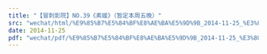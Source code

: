 ```yaml
---
title: "【冒刺影院】NO.39《素媛》（暂定本周五晚）"
src: "wechat/html/%E9%85%B7%E5%84%BF%E8%AE%BA%E5%9D%9B_2014-11-25_%E3%80%90%E5%86%92%E5%88%BA%E5%BD%B1%E9%99%A2%E3%80%91NO.39%E3%80%8A%E7%B4%A0%E5%AA%9B%E3%80%8B%EF%BC%88%E6%9A%82%E5%AE%9A%E6%9C%AC%E5%91%A8%E4%BA%94%E6%99%9A%EF%BC%89.html"
date: 2014-11-25
pdf: "wechat/pdf/%E9%85%B7%E5%84%BF%E8%AE%BA%E5%9D%9B_2014-11-25_%E3%80%90%E5%86%92%E5%88%BA%E5%BD%B1%E9%99%A2%E3%80%91NO.39%E3%80%8A%E7%B4%A0%E5%AA%9B%E3%80%8B%EF%BC%88%E6%9A%82%E5%AE%9A%E6%9C%AC%E5%91%A8%E4%BA%94%E6%99%9A%EF%BC%89.pdf"
---
```

